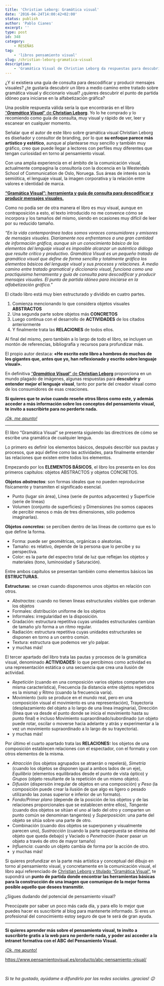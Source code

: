 ```yaml
---
title: 'Christian Leborg: Gramática visual'
date: '2016-04-24T14:00:42+02:00'
status: publish
author: 'Pablo Cianes'
excerpt: ''
type: post
id: 348
category:
    - RESEÑAS
tag:
    - 'libros pensamiento visual'
slug: /christian-leborg-gramatica-visual
description:
    - 'Gramática Visual de Christian Leborg da respuestas para descubrir y entender mejor el lenguaje visual, tanto para el creador visual como para el consumidor.'
---
```

¿Y si existiera una guía de consulta para descodificar y producir mensajes visuales? ¿te gustaría descubrir un libro a medio camino entre tratado sobre gramática visual y diccionario visual? ¿quieres descubrir el punto de partida idóneo para iniciarse en la alfabetización gráfica?

Una posible respuesta válida sería la que encontrarás en el libro [“***Gramática Visual***” de **Christian Leborg**](http://www.amazon.es/gp/product/8425226457/ref=as_li_ss_tl?ie=UTF8&camp=3626&creative=24822&creativeASIN=8425226457&linkCode=as2&tag=informate-21). Yo lo he comprado y lo recomiendo como guía de consulta, muy visual y rápido de ver, leer y escanear en cualquier momento.

Señalar que el autor de este libro sobre gramática visual Christian Leborg es diseñador y consultor de branding, por lo que **su enfoque parece más artístico y estético**, aunque al plantearse muy sencillo y también muy gráfico, creo que puede llegar a lectores con perfiles muy diferentes que tengan curiosidad en torno al pensamiento visual.

Con una amplia experiencia en el ámbito de la comunicación visual, actualmente compagina la consultoría con la docencia en la Westerdals School of Communication de Oslo, Noruega. Sus áreas de interés son la semiótica, el lenguaje visual, la imagen corporativa y la relación entre valores e identidad de marca.

[**“Gramática Visual”:** **herramienta y guía de consulta para descodificar y producir mensajes visuales.**](http://www.amazon.es/gp/product/8425226457/ref=as_li_ss_tl?ie=UTF8&camp=3626&creative=24822&creativeASIN=8425226457&linkCode=as2&tag=informate-21)

Como no podía ser de otra manera el libro es muy visual, aunque en contraposición a esto, el texto introducido no me convence cómo se incorpora y los tamaños del mismo, siendo en ocasiones muy difícil de leer por su reducido tamaño.

*“En la vida contemporánea todos somos voraces consumidores y emisores de mensajes visuales. Diariamente nos enfrentamos a una gran cantidad de información gráfica, aunque sin un conocimiento básico de los elementos del lenguaje visual es imposible alcanzar un auténtico diálogo que resulte crítico y productivo. Gramática Visual es un pequeño tratado de gramática visual que define de forma sencilla y totalmente gráfica los elementos básicos del lenguaje visual y sus procesos y relaciones. A medio camino entre tratado gramatical y diccionario visual, funciona como una practiquisima herramienta y guía de consulta para descodificar y producir mensajes visuales. El punto de partida idóneo para iniciarse en la alfabetización gráfica.”*

El citado libro está muy bien estructurado y dividido en cuatro partes.

1. Comienza mencionando lo que considera objetos visuales **ABSTRACTOS**
2. Una segunda parte sobre objetos más **CONCRETOS**
3. Luego continua con el desarrollo de **ACTIVIDADES** de los citados anteriormente
4. Y finalmente trata las **RELACIONES** de todos ellos.

Al final del mismo, pero también a lo largo de todo el libro, se incluyen un montón de referencias, bibliografía y recursos para profundizar más.

El propio autor destaca: **«He escrito este libro a hombros de muchos de los gigantes que, antes que yo, han reflexionado y escrito sobre lenguaje visual».**

En definitiva [“***Gramática Visual***” de **Christian Leborg**](http://www.amazon.es/gp/product/8425226457/ref=as_li_ss_tl?ie=UTF8&camp=3626&creative=24822&creativeASIN=8425226457&linkCode=as2&tag=informate-21) proporciona en un mundo plagado de imágenes, algunas respuestas para **descubrir y entender mejor el lenguaje visual**, tanto por parte del creador visual como de los consumidores de esas creaciones.

**Si quieres que te avise cuando reseñe otros libros como este, y además acceder a más información sobre los conceptos del pensamiento visual, te invito a suscribirte para no perderte nada.**

[*¡Ok, me apunto!*](https://www.pensamientovisual.es/suscripcion/)

- - - - - -

El libro “Gramática Visual” se presenta siguiendo las directrices de cómo se escribe una gramática de cualquier lengua.

Lo primero es definir los elementos básicos, después describir sus pautas y procesos, que aquí define como las actividades, para finalmente entender las relaciones que existen entre todos los elementos.

Empezando por los **ELEMENTOS BÁSICOS**, el libro los presenta en los dos primeros capítulos: objetos ABSTRACTOS y objetos CONCRETOS.

**Objetos** ***abstractos***: son formas ideales que no pueden reproducirse físicamente y transmiten el significado esencial.

- Punto (lugar sin área), Línea (serie de puntos adyacentes) y Superficie (serie de líneas)
- Volumen (conjunto de superficies) y Dimensiones (no somos capaces de percibir menos o más de tres dimensiones, sólo podemos imaginarlas).

**Objetos** ***concretos*:** se perciben dentro de las líneas de contorno que es lo que define la forma.

- Forma: puede ser geométricas, orgánicas o aleatorias.
- Tamaño: es relativo, depende de la persona que lo percibe y su perspectiva.
- Color: es la parte del espectro total de luz que reflejan los objetos y materiales (tono, luminosidad y Saturación).

Entre ambos capítulos se presentan también como elementos básicos las **ESTRUCTURAS.**

**Estructuras**: se crean cuando disponemos unos objetos en relación con otros.

- *Abstractas*: cuando no tienen líneas estructurales visibles que ordenan los objetos
- Formales: distribución uniforme de los objetos
- Informales: irregularidad en la disposición.
- Gradación: estructura repetitiva cuyas unidades estructurales cambian de tamaño y/o forma a un ritmo regular.
- Radiación: estructura repetitiva cuyas unidades estructurales se disponen en torno a un centro común.
- Textura: estructura que podemos ver y/o palpar.
- y muchas más!

El tercer apartado del libro trata las pautas y procesos de la gramática visual, denominado **ACTIVIDADES:** lo que percibimos como actividad es una representación estática o una secuencia que crea una ilusión de actividad.

- *Repetición* (cuando en una composición varios objetos comparten una misma característica), Frecuencia (la distancia entre objetos repetidos es la misma) y Ritmo (cuando la frecuencia varía).
- Movimiento (solo se produce en el mundo real, pero en una composición visual el movimiento es una representación), Trayectoria (desplazamiento del objeto a lo largo de una línea imaginaria), Dirección (línea que va desde el punto donde se inicia el movimiento hasta su punto final) e incluso Movimiento supraordinado/subordinado (un objeto puede rotar, oscilar o moverse hacia adelante y atrás y experimentar a la vez un movimiento supraordinado a lo largo de su trayectoria).
- y muchas más!

Por último el cuarto apartado trata las **RELACIONES:**  los objetos de una composición establecen relaciones con el espectador, con el formato y con otros elementos de la misma.

- *Atracción* (los objetos agrupados se atraerán o repelerá), *Simetría* (cuando los objetos se disponen igual a ambos lados de un eje), *Equilibrio* (elementos equilibrados desde el punto de vista óptico) y *Grupos* (objeto resultante de la repetición de un mismo objeto).
- *Difusión* (dispersión irregular de objetos en una composición) y *Peso* (la composición puede crear la ilusión de que algo es ligero o pesado utilizando las zonas superior e inferior de un formato).
- *Fondo/Primer plano* (depende de la posición de los objetos y de las relaciones proporcionales que se establecen entre ellos), *Tangente* (cuando dos objetos se sitúan el uno al lado del otro y comparten un punto común se denominan tangentes) y *Superposición*: una parte del objeto se sitúa sobre una parte de otro.
- Combinación (cuando dos objetos se superponen y visualmente parecen uno), *Sustracción* (cuando la parte superpuesta se elimina del objeto que queda debajo) y Vaciado o *Penetración* (hacer pasar un objeto a través de otro de mayor tamaño)
- *Influencia*: cuando un objeto cambia de forma por la acción de otro.
- y muchas más!

Si quieres profundizar en la parte más artística y conceptual del dibujo en torno al pensamiento visual, y concretamente en la comunicación visual, el libro aquí referenciado de [Christian Leborg y titulado “Gramática Visual”](http://www.amazon.es/gp/product/8425226457/ref=as_li_ss_tl?ie=UTF8&camp=3626&creative=24822&creativeASIN=8425226457&linkCode=as2&tag=informate-21), te supondrá un **punto de partida donde encontrar las herramientas básicas para la construcción de una imagen que comunique de la mejor forma posible aquello que desees transmitir.**

¿Sigues dudando del potencial de pensamiento visual?

Preocúpate por saber un poco más cada día, y para ello lo mejor que puedes hacer es suscribirte al blog para mantenerte informado. Si eres un profesional del conocimiento estoy seguro de que te será de gran ayuda.

- - - - - -

**Si quieres aprender más sobre el pensamiento visual, te invito a suscribirte gratis a la web para no perderte nada, y poder así acceder a la intranet formativa con el ABC del Pensamiento Visual.**

[<span style="font-weight: 400;">¡Ok, me apunto!</span>](https://www.pensamientovisual.es/suscripcion/)

<https://www.pensamientovisual.es/producto/abc-pensamiento-visual/>

<span style="color: #ffffff;">.</span>

*Si te ha gustado, ayúdame* *a difundirlo por las redes sociales. ¡gracias! 😉*